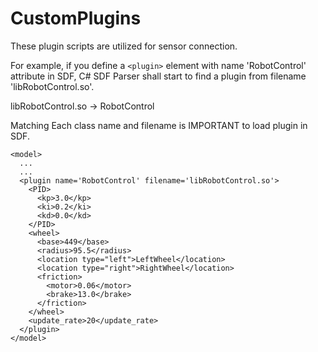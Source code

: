 # CustomPlugins

These plugin scripts are utilized for sensor connection.

For example, if you define a `<plugin>` element with name 'RobotControl' attribute in SDF,
C# SDF Parser shall start to find a plugin from filename 'libRobotControl.so'.

libRobotControl.so -> RobotControl


Matching Each class name and filename is IMPORTANT to load plugin in SDF.

```
<model>
  ...
  ...
  <plugin name='RobotControl' filename='libRobotControl.so'>
    <PID>
      <kp>3.0</kp>
      <ki>0.2</ki>
      <kd>0.0</kd>
    </PID>
    <wheel>
      <base>449</base>
      <radius>95.5</radius>
      <location type="left">LeftWheel</location>
      <location type="right">RightWheel</location>
      <friction>
        <motor>0.06</motor>
        <brake>13.0</brake>
      </friction>
    </wheel>
    <update_rate>20</update_rate>
  </plugin>
</model>
```

